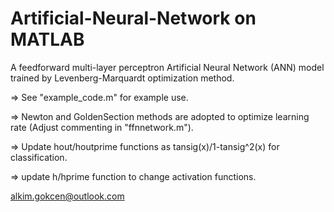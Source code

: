 # Artificial-Neural-Network on MATLAB
A feedforward multi-layer perceptron Artificial Neural Network (ANN) model trained by Levenberg-Marquardt optimization method.

=> See "example_code.m" for example use.

=> Newton and GoldenSection methods are adopted to optimize learning rate (Adjust commenting in "ffnnetwork.m").

=> Update hout/houtprime functions as tansig(x)/1-tansig^2(x) for classification.

=> update h/hprime function to change activation functions.

alkim.gokcen@outlook.com
